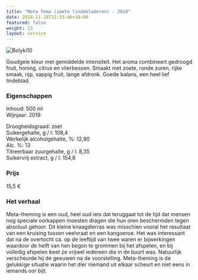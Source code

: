 ```yaml
---
title: "Meta Tema (zoete lindebladeren) - 2019"
date: 2018-11-18T12:33:46+10:00
featured: false
weight: 13
layout: service
---
```

![Bolyki10](/images/bolyki10.png)

Goudgele kleur met gemiddelde intensiteit. Het aroma combineert gedroogd fruit,
honing, citrus en vlierbessen. Smaakt met zoete, ronde zuren, rijke smaak, rijp, sappig
fruit, lange afdronk. Goede balans, een heel lief lindeblad.

### Eigenschappen  

Inhoud: 500 ml  
Wijnjaar: 2019  

Droogheidsgraad: zoet  
Suikergehalte, g / l: 108,4  
Werkelijk alcoholgehalte, %: 12,90  
Alc. %: 13  
Titreerbaar zuurgehalte, g / l: 8,35  
Suikervrij extract, g / l: 154,8

### Prijs

15,5 €

### Het verhaal

Meta-theming is een oud, heel oud iets dat teruggaat tot de tijd dat mensen nog
speciale oorkappen moesten dragen die hun oren beschermden tegen absoluut
gehoor. Dit kleine knaagdierras was misschien vooral het resultaat van een kruising
tussen veelvraat en een kangoeroe. Het was interessant dat na de overtocht ca. op de
leeftijd van twee waren er bijwerkingen waardoor de helft van hen begon te grommen
bij het afspelen, en bij volledig afspelen beet ze vrijwel iedereen die in de buurt
was. Natuurlijk verscheurde hij de geeuwen na de voorstelling. Meta-theming is de
gelukkige situatie waarin het dier niemand uit elkaar scheurt en niet eens in iemands
oor bijt.
